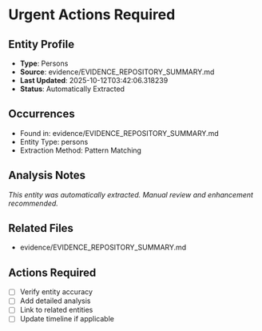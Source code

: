 # Urgent Actions Required

## Entity Profile
- **Type**: Persons
- **Source**: evidence/EVIDENCE_REPOSITORY_SUMMARY.md
- **Last Updated**: 2025-10-12T03:42:06.318239
- **Status**: Automatically Extracted

## Occurrences
- Found in: evidence/EVIDENCE_REPOSITORY_SUMMARY.md
- Entity Type: persons
- Extraction Method: Pattern Matching

## Analysis Notes
*This entity was automatically extracted. Manual review and enhancement recommended.*

## Related Files
- evidence/EVIDENCE_REPOSITORY_SUMMARY.md

## Actions Required
- [ ] Verify entity accuracy
- [ ] Add detailed analysis
- [ ] Link to related entities
- [ ] Update timeline if applicable
